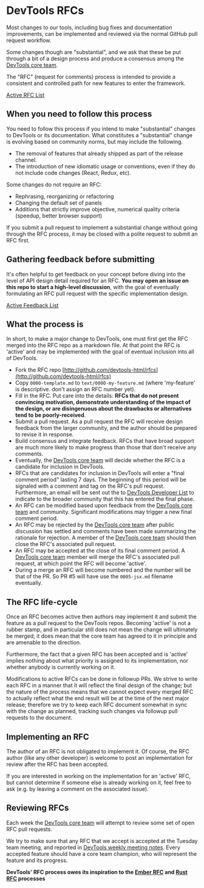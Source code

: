 # DevTools RFCs

Most changes to our tools, including bug fixes and documentation improvements, can be implemented and reviewed via the normal GitHub pull request workflow.

Some changes though are "substantial", and we ask that these be put through a bit of a design process and produce a consensus among the [DevTools core team][].

The "RFC" (request for comments) process is intended to provide a consistent and controlled path for new features to enter the framework.

[Active RFC List][]

## When you need to follow this process

You need to follow this process if you intend to make "substantial" changes to DevTools or its documentation. What constitutes a "substantial" change is evolving based on community norms, but may include the following.

-   The removal of features that already shipped as part of the release channel.
-   The introduction of new idiomatic usage or conventions, even if they do not include code changes (React, Redux, etc).

Some changes do not require an RFC:

-   Rephrasing, reorganizing or refactoring
-   Changing the default set of panels
-   Additions that strictly improve objective, numerical quality criteria (speedup, better browser support)

If you submit a pull request to implement a substantial change without going through the RFC process, it may be closed with a polite request to submit an RFC first.

## Gathering feedback before submitting

It's often helpful to get feedback on your concept before diving into the level of API design detail required for an RFC. **You may open an issue on this repo to start a high-level discussion**, with the goal of eventually formulating an RFC pull request with the specific implementation design.

[Active Feedback List][]

## What the process is

In short, to make a major change to DevTools, one must first get the RFC merged into the RFC repo as a markdown file. At that point the RFC is 'active' and may be implemented with the goal of eventual inclusion into all of DevTools.

*   Fork the RFC repo [http://github.com/devtools-html/rfcs](http://github.com/devtools-html/rfcs)
*   Copy `0000-template.md` to `text/0000-my-feature.md` (where 'my-feature' is descriptive. don't assign an RFC number yet).
*   Fill in the RFC. Put care into the details: **RFCs that do not present convincing motivation, demonstrate understanding of the impact of the design, or are disingenuous about the drawbacks or alternatives tend to be poorly-received**.
*   Submit a pull request. As a pull request the RFC will receive design feedback from the larger community, and the author should be prepared to revise it in response.
*   Build consensus and integrate feedback. RFCs that have broad support are much more likely to make progress than those that don't receive any comments.
*   Eventually, the [DevTools core team][] will decide whether the RFC is a candidate for inclusion in DevTools.
*   RFCs that are candidates for inclusion in DevTools will enter a "final comment period" lasting 7 days. The beginning of this period will be signaled with a
comment and tag on the RFC's pull request. Furthermore, an email will be sent out the to [DevTools Developer List][dev-developer-tools] to indicate to the broader community that this has entered the final phase.
*   An RFC can be modified based upon feedback from the [DevTools core team][] and community. Significant modifications may trigger a new final comment period.
*   An RFC may be rejected by the [DevTools core team][] after public discussion has settled and comments have been made summarizing the rationale for rejection. A member of the [DevTools core team][] should then close the RFC's associated pull request.
*   An RFC may be accepted at the close of its final comment period. A [DevTools core team][] member will merge the RFC's associated pull request, at which point the RFC will become 'active'.
*   During a merge an RFC will become numbered and the number will be that of the PR. So PR #5 will have use the `0005-jsx.md` filename eventually.

## The RFC life-cycle

Once an RFC becomes active then authors may implement it and submit the feature as a pull request to the DevTools repos. Becoming 'active' is not a rubber stamp, and in particular still does not mean the change will ultimately be merged; it does mean that the core team has agreed to it in principle and are amenable to the direction.

Furthermore, the fact that a given RFC has been accepted and is 'active' implies nothing about what priority is assigned to its implementation, nor whether anybody is currently working on it.

Modifications to active RFCs can be done in followup PRs. We strive to write each RFC in a manner that it will reflect the final design of the change; but the nature of the process means that we cannot expect every merged RFC to actually reflect what the end result will be at the time of the next major release; therefore we try to keep each RFC
document somewhat in sync with the change as planned, tracking such changes via followup pull requests to the document.

## Implementing an RFC

The author of an RFC is not obligated to implement it. Of course, the RFC author (like any other developer) is welcome to post an implementation for review after the RFC has been accepted.

If you are interested in working on the implementation for an 'active' RFC, but cannot determine if someone else is already working on it, feel free to ask (e.g. by leaving a comment on the associated issue).

## Reviewing RFCs

Each week the [DevTools core team][] will attempt to review some set of open RFC pull requests.

We try to make sure that any RFC that we accept is accepted at the Tuesday team meeting, and reported in [DevTools weekly meeting notes][devtools-weekly-meetings]. Every accepted feature should have a core team champion, who will represent the feature and its progress.

**DevTools' RFC process owes its inspiration to the [Ember RFC][] and [Rust RFC][] processes**

[Rust RFC]: https://github.com/rust-lang/rfcs
[Ember RFC]: https://github.com/emberjs/rfcs
[DevTools core team]: https://github.com/orgs/devtools-html/teams/devtools-core
[Active RFC List]: https://github.com/devtools-html/rfcs/pulls
[Active Feedback List]: https://github.com/devtools-html/rfcs/issues
[dev-developer-tools]: https://groups.google.com/forum/#!forum/mozilla.dev.developer-tools
[devtools-weekly-meetings]: https://docs.google.com/a/mozilla.com/document/d/1pUx9xq6L7bonSrDpyUNTQkQxTxAsULLu4kkHZLMEq6w/edit?usp=drive_web
